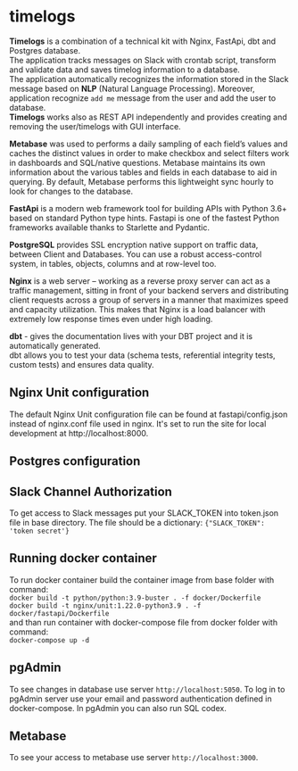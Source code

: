 # timelogs

**Timelogs** is a combination of a technical kit with Nginx, FastApi, dbt and Postgres database.  
The application tracks messages on Slack with crontab script, transform and validate data and saves timelog information to a database.  
The application automatically recognizes the information stored in the Slack message based on **NLP** (Natural Language Processing).
Moreover, application recognize `add me` message from the user and add the user to database.  
**Timelogs** works also as REST API independently and provides creating and removing the user/timelogs with GUI interface.

**Metabase** was used to performs a daily sampling of each field’s values and caches the distinct values in order to make checkbox and select filters work in dashboards and SQL/native questions.
Metabase maintains its own information about the various tables and fields in each database to aid in querying. By default, Metabase performs this lightweight sync hourly to look for changes to the database.

**FastApi** is a modern web framework tool for building APIs with Python 3.6+ based on standard Python type hints.
 Fastapi is one of the fastest Python frameworks available thanks to Starlette and Pydantic.

**PostgreSQL** provides SSL encryption native support on traffic data, between Client and Databases. You can use a robust access-control system, in tables, objects, columns and at row-level too.

**Nginx** is a web server – working as a reverse proxy server can act as a traffic management, sitting in front of your backend servers and distributing client requests across a group of servers in a manner that maximizes speed and capacity utilization.
This makes that Nginx is a load balancer  with extremely low response times even under high loading.

**dbt** - gives the documentation lives with your DBT project and it is automatically generated.   
dbt allows you to test your data (schema tests, referential integrity tests, custom tests) and ensures data quality.


## Nginx Unit configuration

The default Nginx Unit configuration file can be found at fastapi/config.json instead of nginx.conf file used in nginx. It's set to run the site for local development at http://localhost:8000.

## Postgres configuration


## Slack Channel Authorization

To get access to Slack messages put your SLACK_TOKEN into token.json file in base directory.
The file should be a dictionary: `{"SLACK_TOKEN": 'token secret'}`

## Running docker container

To run docker container build the container image from base folder with command:   
`docker build -t python/python:3.9-buster . -f docker/Dockerfile`  
`docker build -t nginx/unit:1.22.0-python3.9 . -f docker/fastapi/Dockerfile`  
and than run container with docker-compose file from docker folder with command:  
`docker-compose up -d `

## pgAdmin

To see changes in database use server `http://localhost:5050`. To log in to pgAdmin server use your email and password authentication defined in docker-compose. In pgAdmin you can also run SQL codex.

## Metabase

To see your access to metabase use server `http://localhost:3000`.
